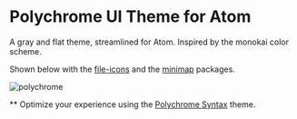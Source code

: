 # Polychrome UI Theme for Atom

A gray and flat theme, streamlined for Atom. Inspired by the monokai color scheme.

Shown below with the [file-icons](https://github.com/DanBrooker/file-icons) and the [minimap](https://github.com/fundon/atom-minimap) packages.

![polychrome](http://i.imgur.com/5kmwH9I.png)

** Optimize your experience using the [Polychrome Syntax](http://atom.io/packages/polychrome-syntax) theme.
